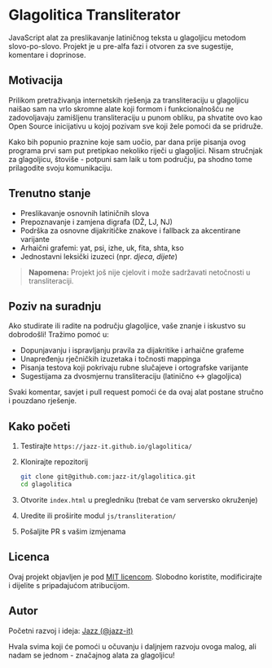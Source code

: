 # Glagolitica Transliterator

JavaScript alat za preslikavanje latiničnog teksta u glagoljicu metodom slovo-po-slovo. Projekt je u pre-alfa fazi i otvoren za sve sugestije, komentare i doprinose.

## Motivacija

Prilikom pretraživanja internetskih rješenja za transliteraciju u glagoljicu naišao sam na vrlo skromne alate koji formom i funkcionalnošću ne zadovoljavaju zamišljenu transliteraciju u punom obliku, pa shvatite ovo kao Open Source inicijativu u kojoj pozivam sve koji žele pomoći da se pridruže.

Kako bih popunio praznine koje sam uočio, par dana prije pisanja ovog programa prvi sam put pretipkao nekoliko riječi u glagoljici. Nisam stručnjak za glagoljicu, štoviše - potpuni sam laik u tom području, pa shodno tome prilagodite svoju komunikaciju.

## Trenutno stanje

- Preslikavanje osnovnih latiničnih slova
- Prepoznavanje i zamjena digrafa (DŽ, LJ, NJ)
- Podrška za osnovne dijakritičke znakove i fallback za akcentirane varijante
- Arhaični grafemi: yat, psi, izhe, uk, fita, shta, kso
- Jednostavni leksički izuzeci (npr. _djeca_, _dijete_)

> **Napomena:** Projekt još nije cjelovit i može sadržavati netočnosti u transliteraciji.

## Poziv na suradnju

Ako studirate ili radite na području glagoljice, vaše znanje i iskustvo su dobrodošli! Tražimo pomoć u:

- Dopunjavanju i ispravljanju pravila za dijakritike i arhaične grafeme  
- Unapređenju rječničkih izuzetaka i točnosti mappinga  
- Pisanja testova koji pokrivaju rubne slučajeve i ortografske varijante  
- Sugestijama za dvosmjernu transliteraciju (latinično ↔ glagoljica)  

Svaki komentar, savjet i pull request pomoći će da ovaj alat postane stručno i pouzdano rješenje.

## Kako početi

1. Testirajte `https://jazz-it.github.io/glagolitica/`

2. Klonirajte repozitorij  
   ```bash
   git clone git@github.com:jazz-it/glagolitica.git
   cd glagolitica
   ```

3. Otvorite `index.html` u pregledniku (trebat će vam serversko okruženje)

4. Uredite ili proširite modul `js/transliteration/`

5. Pošaljite PR s vašim izmjenama

## Licenca

Ovaj projekt objavljen je pod [MIT licencom](https://github.com/jazz-it/glagolitica?tab=MIT-1-ov-file). Slobodno koristite, modificirajte i dijelite s pripadajućom atribucijom.

## Autor

Početni razvoj i ideja: [Jazz (@jazz-it)](https://github.com/jazz-it)

Hvala svima koji će pomoći u očuvanju i daljnjem razvoju ovoga malog, ali nadam se jednom - značajnog alata za glagoljicu!
